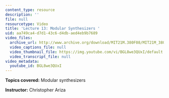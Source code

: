 ```yaml
---
content_type: resource
description: ''
file: null
resourcetype: Video
title: 'Lecture 13: Modular Synthesizers '
uid: aa749ca4-d7d1-43c6-d4db-aed4eb9b7689
video_files:
  archive_url: http://www.archive.org/download/MIT21M.380F08/MIT21M_380F09_lec13_300k.mp4
  video_captions_file: null
  video_thumbnail_file: https://img.youtube.com/vi/BGL8we3QUxI/default.jpg
  video_transcript_file: null
video_metadata:
  youtube_id: BGL8we3QUxI
---
```


**Topics covered:** Modular synthesizers

**Instructor:** Christopher Ariza